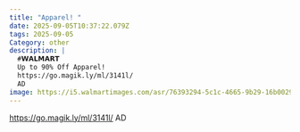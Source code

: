 ```yaml
---
title: "Apparel! "
date: 2025-09-05T10:37:22.079Z
tags: 2025-09-05
Category: other
description: |
  #𝗪𝗔𝗟𝗠𝗔𝗥𝗧 
  Up to 90% Off Apparel! 
  https://go.magik.ly/ml/3141l/
  AD
image: https://i5.walmartimages.com/asr/76393294-5c1c-4665-9b29-16b002973381.e213ea3a7292d1f41698be146437f480.jpeg?odnHeight=2000&odnWidth=2000&odnBg=FFFFFF
---
```

https://go.magik.ly/ml/3141l/
AD